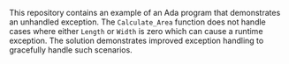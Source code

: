 This repository contains an example of an Ada program that demonstrates an unhandled exception. The `Calculate_Area` function does not handle cases where either `Length` or `Width` is zero which can cause a runtime exception. The solution demonstrates improved exception handling to gracefully handle such scenarios.